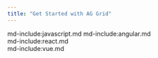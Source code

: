 ```yaml
---
title: "Get Started with AG Grid"
---
```

<style>
    .gatsby-resp-image-wrapper {
        margin-left: 0 !important;
        margin-right: 0 !important; 
        margin-bottom: 1rem; 
    }
    .gatsby-resp-image-image { 
        box-shadow: none !important;
    }  
 
    .code-tab pre { 
        margin-top: 0;    
    }   
  
    .code-tab .nav-item { 
        margin-bottom: 0 !important;
    }   

    /*  Fixes for .aq-styles specificity issues */
    .tabs-outer pre {
        margin-bottom: 0;
        padding: 0 1em;
        border-radius: 0;
        background-color: transparent;
    }

    /*  Fixes for .aq-styles specificity issues */
    .tabs-outer code {
        font-size: 0.85rem;
        padding: 0;
        white-space: pre;
        background-color: transparent;
        border: none;
    }

    /*  Fixes for .aq-styles specificity issues */
    .btn-dark {
        color: #fff !important;
    }
</style>


md-include:javascript.md
md-include:angular.md    
md-include:react.md   
md-include:vue.md